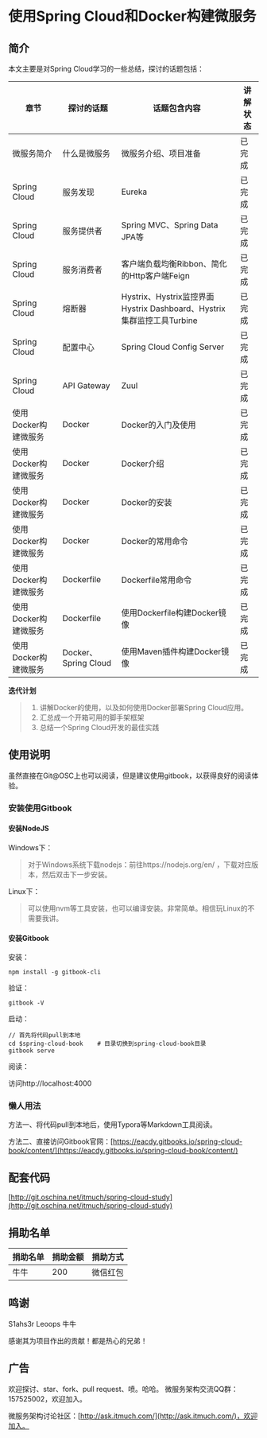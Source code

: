 # 使用Spring Cloud和Docker构建微服务



## 简介

本文主要是对Spring Cloud学习的一些总结，探讨的话题包括：

| 章节            | 探讨的话题               | 话题包含内容                                   | 讲解状态 |
| ------------- | ------------------- | ---------------------------------------- | ---- |
| 微服务简介         | 什么是微服务              | 微服务介绍、项目准备                               | 已完成  |
| Spring Cloud  | 服务发现                | Eureka                                   | 已完成  |
| Spring Cloud  | 服务提供者               | Spring MVC、Spring Data JPA等              | 已完成  |
| Spring Cloud  | 服务消费者               | 客户端负载均衡Ribbon、简化的Http客户端Feign            | 已完成  |
| Spring Cloud  | 熔断器                 | Hystrix、Hystrix监控界面Hystrix Dashboard、Hystrix集群监控工具Turbine | 已完成  |
| Spring Cloud  | 配置中心                | Spring Cloud Config Server               | 已完成  |
| Spring Cloud  | API Gateway         | Zuul                                     | 已完成  |
| 使用Docker构建微服务 | Docker              | Docker的入门及使用                             | 已完成  |
| 使用Docker构建微服务 | Docker              | Docker介绍                                 | 已完成  |
| 使用Docker构建微服务 | Docker              | Docker的安装                                | 已完成  |
| 使用Docker构建微服务 | Docker              | Docker的常用命令                              | 已完成  |
| 使用Docker构建微服务 | Dockerfile          | Dockerfile常用命令                           | 已完成  |
| 使用Docker构建微服务 | Dockerfile          | 使用Dockerfile构建Docker镜像                   | 已完成  |
| 使用Docker构建微服务 | Docker、Spring Cloud | 使用Maven插件构建Docker镜像                      | 已完成  |




**迭代计划**

> 1. 讲解Docker的使用，以及如何使用Docker部署Spring Cloud应用。
> 2. 汇总成一个开箱可用的脚手架框架
> 3. 总结一个Spring Cloud开发的最佳实践



## 使用说明

虽然直接在Git@OSC上也可以阅读，但是建议使用gitbook，以获得良好的阅读体验。

### 安装使用Gitbook

#### 安装NodeJS

Windows下：

>  对于Windows系统下载nodejs：前往https://nodejs.org/en/ ，下载对应版本，然后双击下一步安装。

Linux下：

>  可以使用nvm等工具安装，也可以编译安装。非常简单。相信玩Linux的不需要我讲。



#### 安装Gitbook

安装：

```shell
npm install -g gitbook-cli
```

验证：

```shell
gitbook -V
```

启动：

```shell
// 首先将代码pull到本地
cd $spring-cloud-book    # 目录切换到spring-cloud-book目录
gitbook serve
```

阅读：

访问http://localhost:4000



### 懒人用法

方法一、将代码pull到本地后，使用Typora等Markdown工具阅读。

方法二、直接访问Gitbook官网：[https://eacdy.gitbooks.io/spring-cloud-book/content/](https://eacdy.gitbooks.io/spring-cloud-book/content/)



## 配套代码
[http://git.oschina.net/itmuch/spring-cloud-study](http://git.oschina.net/itmuch/spring-cloud-study) 



## 捐助名单

| 捐助名单 | 捐助金额 | 捐助方式 |
| ---- | ---- | ---- |
| 牛牛   | 200  | 微信红包 |



##  鸣谢

S1ahs3r  Leoops 牛牛

感谢其为项目作出的贡献！都是热心的兄弟！





## 广告

欢迎探讨、star、fork、pull request、喷。哈哈。
微服务架构交流QQ群：157525002，欢迎加入。

微服务架构讨论社区：[http://ask.itmuch.com/](http://ask.itmuch.com/)，欢迎加入。